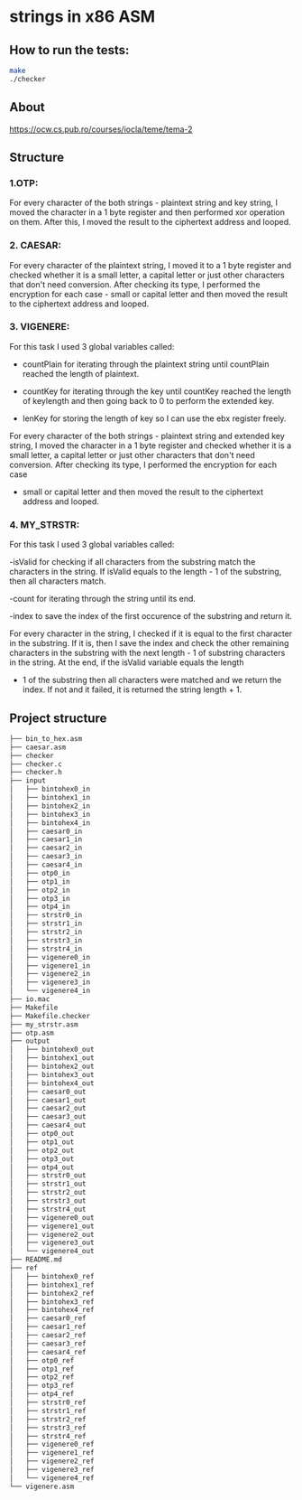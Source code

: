 # strings in x86 ASM

## How to run the tests:

```bash
make
./checker
```

## About
https://ocw.cs.pub.ro/courses/iocla/teme/tema-2

## Structure

### 1.OTP:

For every character of the both strings - plaintext string and key string, I
moved the character in a 1 byte register and then performed xor operation on
them. After this, I moved the result to the ciphertext address and looped.

### 2. CAESAR:

For every character of the plaintext string, I moved it to a 1 byte register and
checked whether it is a small letter, a capital letter or just other characters
that don't need conversion. After checking its type, I performed the encryption
for each case - small or capital letter and then moved the result to the
ciphertext address and looped.

### 3. VIGENERE:

For this task I used 3 global variables called:

- countPlain for iterating through the plaintext string until countPlain reached
the length of plaintext.

- countKey for iterating through the key until countKey reached the length of
keylength and then going back to 0 to perform the extended key.

- lenKey for storing the length of key so I can use the ebx register freely.

For every character of the both strings - plaintext string and extended key
string, I moved the character in a 1 byte register and checked whether it is a
small letter, a capital letter or just other characters that don't need
conversion. After checking its type, I performed the encryption for each case
- small or capital letter and then moved the result to the ciphertext address
and looped.

### 4. MY_STRSTR:

For this task I used 3 global variables called:

-isValid for checking if all characters from the substring match the characters
in the string. If isValid equals to the length - 1 of the substring, then all
characters match.

-count for iterating through the string until its end.

-index to save the index of the first occurence of the substring and return it.

For every character in the string, I checked if it is equal to the first
character in the substring. If it is, then I save the index and check the other
remaining characters in the substring with the next length - 1 of substring
characters in the string. At the end, if the isValid variable equals the length
- 1 of the substring then all characters were matched and we return the index.
If not and it failed, it is returned the string length + 1.

## Project structure

```bash
├── bin_to_hex.asm
├── caesar.asm
├── checker
├── checker.c
├── checker.h
├── input
│   ├── bintohex0_in
│   ├── bintohex1_in
│   ├── bintohex2_in
│   ├── bintohex3_in
│   ├── bintohex4_in
│   ├── caesar0_in
│   ├── caesar1_in
│   ├── caesar2_in
│   ├── caesar3_in
│   ├── caesar4_in
│   ├── otp0_in
│   ├── otp1_in
│   ├── otp2_in
│   ├── otp3_in
│   ├── otp4_in
│   ├── strstr0_in
│   ├── strstr1_in
│   ├── strstr2_in
│   ├── strstr3_in
│   ├── strstr4_in
│   ├── vigenere0_in
│   ├── vigenere1_in
│   ├── vigenere2_in
│   ├── vigenere3_in
│   └── vigenere4_in
├── io.mac
├── Makefile
├── Makefile.checker
├── my_strstr.asm
├── otp.asm
├── output
│   ├── bintohex0_out
│   ├── bintohex1_out
│   ├── bintohex2_out
│   ├── bintohex3_out
│   ├── bintohex4_out
│   ├── caesar0_out
│   ├── caesar1_out
│   ├── caesar2_out
│   ├── caesar3_out
│   ├── caesar4_out
│   ├── otp0_out
│   ├── otp1_out
│   ├── otp2_out
│   ├── otp3_out
│   ├── otp4_out
│   ├── strstr0_out
│   ├── strstr1_out
│   ├── strstr2_out
│   ├── strstr3_out
│   ├── strstr4_out
│   ├── vigenere0_out
│   ├── vigenere1_out
│   ├── vigenere2_out
│   ├── vigenere3_out
│   └── vigenere4_out
├── README.md
├── ref
│   ├── bintohex0_ref
│   ├── bintohex1_ref
│   ├── bintohex2_ref
│   ├── bintohex3_ref
│   ├── bintohex4_ref
│   ├── caesar0_ref
│   ├── caesar1_ref
│   ├── caesar2_ref
│   ├── caesar3_ref
│   ├── caesar4_ref
│   ├── otp0_ref
│   ├── otp1_ref
│   ├── otp2_ref
│   ├── otp3_ref
│   ├── otp4_ref
│   ├── strstr0_ref
│   ├── strstr1_ref
│   ├── strstr2_ref
│   ├── strstr3_ref
│   ├── strstr4_ref
│   ├── vigenere0_ref
│   ├── vigenere1_ref
│   ├── vigenere2_ref
│   ├── vigenere3_ref
│   └── vigenere4_ref
└── vigenere.asm

```